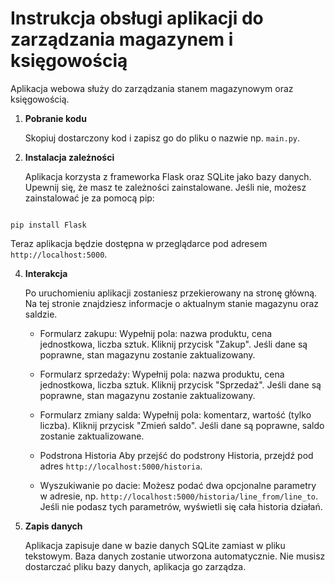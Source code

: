 # Instrukcja obsługi aplikacji do zarządzania magazynem i księgowością

Aplikacja webowa służy do zarządzania stanem magazynowym oraz księgowością.

1. **Pobranie kodu**

   Skopiuj dostarczony kod i zapisz go do pliku o nazwie np. `main.py`.

3. **Instalacja zależności**

   Aplikacja korzysta z frameworka Flask oraz SQLite jako bazy danych. Upewnij się, że masz te zależności zainstalowane. Jeśli nie, możesz zainstalować je za pomocą pip:

   ```bash
  `pip install Flask`

   Teraz aplikacja będzie dostępna w przeglądarce pod adresem `http://localhost:5000`.

4. **Interakcja**

   Po uruchomieniu aplikacji zostaniesz przekierowany na stronę główną. Na tej stronie znajdziesz informacje o aktualnym stanie magazynu oraz saldzie.

    - Formularz zakupu:
        Wypełnij pola: nazwa produktu, cena jednostkowa, liczba sztuk.
        Kliknij przycisk "Zakup".
        Jeśli dane są poprawne, stan magazynu zostanie zaktualizowany.

    - Formularz sprzedaży:
        Wypełnij pola: nazwa produktu, cena jednostkowa, liczba sztuk.
        Kliknij przycisk "Sprzedaż".
        Jeśli dane są poprawne, stan magazynu zostanie zaktualizowany.

    - Formularz zmiany salda:
        Wypełnij pola: komentarz, wartość (tylko liczba).
        Kliknij przycisk "Zmień saldo".
        Jeśli dane są poprawne, saldo zostanie zaktualizowane.

    - Podstrona Historia
      Aby przejść do podstrony Historia, przejdź pod adres `http://localhost:5000/historia`.

    - Wyszukiwanie po dacie:
      Możesz podać dwa opcjonalne parametry w adresie, np. `http://localhost:5000/historia/line_from/line_to`. Jeśli nie podasz tych parametrów, wyświetli się cała historia działań.

5. **Zapis danych**

   Aplikacja zapisuje dane w bazie danych SQLite zamiast w pliku tekstowym. Baza danych zostanie utworzona automatycznie. Nie musisz dostarczać pliku bazy danych, aplikacja go zarządza.
   
